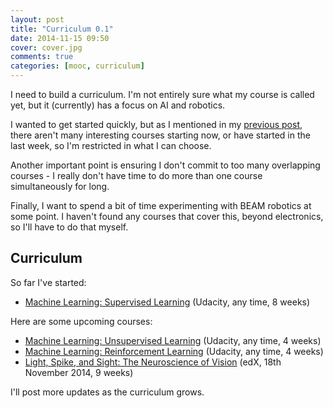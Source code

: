 ```yaml
---
layout: post
title: "Curriculum 0.1"
date: 2014-11-15 09:50
cover: cover.jpg
comments: true
categories: [mooc, curriculum]
---
```

I need to build a curriculum.  I'm not entirely sure what my course is called yet, but it (currently) has a focus on AI and robotics.

I wanted to get started quickly, but as I mentioned in my [previous post](/mooc/2014/11/14/showwhatyouknow.html), there aren't many interesting courses starting now, or have started in the last week, so I'm restricted in what I can choose.

Another important point is ensuring I don't commit to too many overlapping courses - I really don't have time to do more than one course simultaneously for long.

Finally, I want to spend a bit of time experimenting with BEAM robotics at some point.  I haven't found any courses that cover this, beyond electronics, so I'll have to do that myself.

Curriculum
----------

So far I've started:
* [Machine Learning: Supervised Learning](https://www.udacity.com/course/ud675) (Udacity, any time, 8 weeks)

Here are some upcoming courses:
* [Machine Learning: Unsupervised Learning](https://www.udacity.com/course/ud741) (Udacity, any time, 4 weeks)
* [Machine Learning: Reinforcement Learning](https://www.udacity.com/course/ud820) (Udacity, any time, 4 weeks)
* [Light, Spike, and Sight: The Neuroscience of Vision](https://www.edx.org/course/mitx/mitx-9-01-1x-light-spike-sight-3196) (edX, 18th November 2014, 9 weeks)

I'll post more updates as the curriculum grows.
